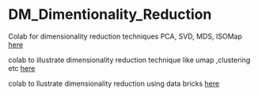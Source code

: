 # DM_Dimentionality_Reduction

Colab for dimensionality reduction techniques PCA, SVD, MDS, ISOMap [here](https://github.com/SanjayBhargavKudupudi/DM_Dimentionality_Reduction/tree/main/PCA_SVD_MDS_SOMap)


colab to illustrate dimensionality reduction technique like umap ,clustering etc [here](https://github.com/SanjayBhargavKudupudi/DM_Dimentionality_Reduction/tree/main/UMAP)


colab to llustrate dimensionality reduction using data bricks [here](https://github.com/SanjayBhargavKudupudi/DM_Dimentionality_Reduction/tree/main/DataBricks)
